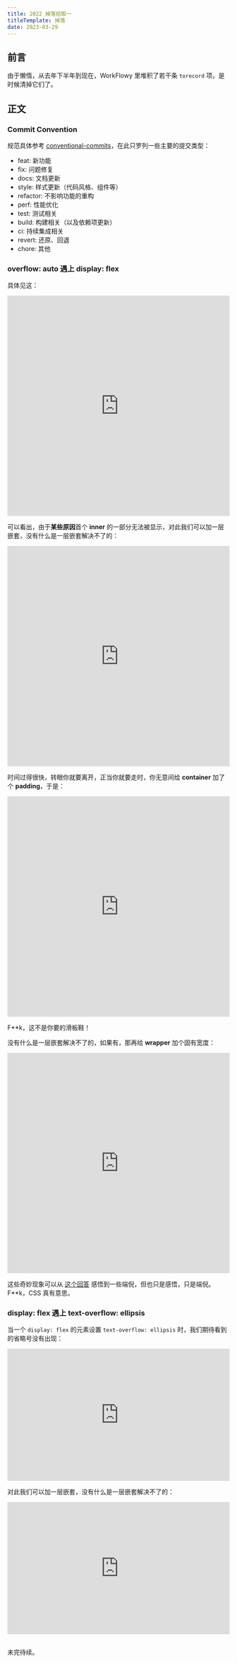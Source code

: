 ```yaml
---
title: 2022 掉落拾取一
titleTemplate: 掉落
date: 2023-03-29
---
```


## 前言

由于懒惰，从去年下半年到现在，WorkFlowy 里堆积了若干条 `torecord` 项，是时候清掉它们了。

## 正文

### Commit Convention

规范具体参考 [conventional-commits](https://www.conventionalcommits.org/)，在此只罗列一些主要的提交类型：

- feat: 新功能
- fix: 问题修复
- docs: 文档更新
- style: 样式更新（代码风格、组件等）
- refactor: 不影响功能的重构
- perf: 性能优化
- test: 测试相关
- build: 构建相关（以及依赖项更新）
- ci: 持续集成相关
- revert: 还原、回退
- chore: 其他

### overflow: auto 遇上 display: flex

具体见这：

<iframe height="500" style="width: 100%;" scrolling="no" title="overflow-auto_flex_1" src="https://codepen.io/boring-plans/embed/oNPOeey?default-tab=html%2Cresult&theme-id=light" frameborder="no" loading="lazy" allowtransparency="true" allowfullscreen="true">
  See the Pen <a href="https://codepen.io/boring-plans/pen/oNPOeey">
  overflow-auto_flex_1</a> by Allen Tao (<a href="https://codepen.io/boring-plans">@boring-plans</a>)
  on <a href="https://codepen.io">CodePen</a>.
</iframe>

可以看出，由于**某些原因**首个 **inner** 的一部分无法被显示，对此我们可以加一层嵌套，没有什么是一层嵌套解决不了的：

<iframe height="500" style="width: 100%;" scrolling="no" title="overflow-auto_flex_2" src="https://codepen.io/boring-plans/embed/KKxYvRg?default-tab=html%2Cresult&theme-id=light" frameborder="no" loading="lazy" allowtransparency="true" allowfullscreen="true">
  See the Pen <a href="https://codepen.io/boring-plans/pen/KKxYvRg">
  overflow-auto_flex_2</a> by Allen Tao (<a href="https://codepen.io/boring-plans">@boring-plans</a>)
  on <a href="https://codepen.io">CodePen</a>.
</iframe>

时间过得很快，转眼你就要离开，正当你就要走时，你无意间给 **container** 加了个 **padding**，于是：

<iframe height="500" style="width: 100%;" scrolling="no" title="overflow-auto_flex_3" src="https://codepen.io/boring-plans/embed/BaOEdEo?default-tab=html%2Cresult&theme-id=light" frameborder="no" loading="lazy" allowtransparency="true" allowfullscreen="true">
  See the Pen <a href="https://codepen.io/boring-plans/pen/BaOEdEo">
  overflow-auto_flex_3</a> by Allen Tao (<a href="https://codepen.io/boring-plans">@boring-plans</a>)
  on <a href="https://codepen.io">CodePen</a>.
</iframe>

F**k，这不是你要的滑板鞋！

没有什么是一层嵌套解决不了的，如果有，那再给 **wrapper** 加个固有宽度：

<iframe height="500" style="width: 100%;" scrolling="no" title="overflow-auto_flex_4" src="https://codepen.io/boring-plans/embed/GRXLMNp?default-tab=html%2Cresult&theme-id=light" frameborder="no" loading="lazy" allowtransparency="true" allowfullscreen="true">
  See the Pen <a href="https://codepen.io/boring-plans/pen/GRXLMNp">
  overflow-auto_flex_4</a> by Allen Tao (<a href="https://codepen.io/boring-plans">@boring-plans</a>)
  on <a href="https://codepen.io">CodePen</a>.
</iframe>

这些奇妙现象可以从 [这个回答](https://stackoverflow.com/questions/21515042/scrolling-a-flexbox-with-overflowing-content/21541021#21541021) 感悟到一些端倪，但也只是感悟，只是端倪。F**k，CSS 真有意思。

### display: flex 遇上 text-overflow: ellipsis

当一个 `display: flex` 的元素设置 `text-overflow: ellipsis` 时，我们期待看到的省略号没有出现：

<iframe height="300" style="width: 100%;" scrolling="no" title="flex_ellipsis" src="https://codepen.io/boring-plans/embed/mdGgBGr?default-tab=html%2Cresult&theme-id=light" frameborder="no" loading="lazy" allowtransparency="true" allowfullscreen="true">
  See the Pen <a href="https://codepen.io/boring-plans/pen/mdGgBGr">
  flex_ellipsis</a> by Allen Tao (<a href="https://codepen.io/boring-plans">@boring-plans</a>)
  on <a href="https://codepen.io">CodePen</a>.
</iframe>

对此我们可以加一层嵌套，没有什么是一层嵌套解决不了的：

<iframe height="300" style="width: 100%;" scrolling="no" title="flex_ellipsis_1" src="https://codepen.io/boring-plans/embed/poOBdRY?default-tab=html%2Cresult&theme-id=light" frameborder="no" loading="lazy" allowtransparency="true" allowfullscreen="true">
  See the Pen <a href="https://codepen.io/boring-plans/pen/poOBdRY">
  flex_ellipsis_1</a> by Allen Tao (<a href="https://codepen.io/boring-plans">@boring-plans</a>)
  on <a href="https://codepen.io">CodePen</a>.
</iframe>

##

未完待续。